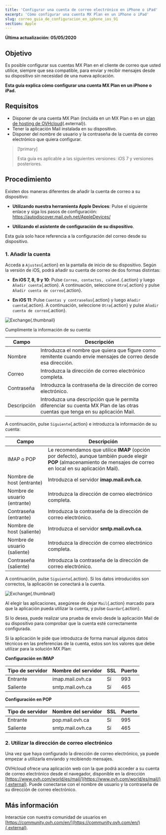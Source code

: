 ```yaml
---
title: 'Configurar una cuenta de correo electrónico en iPhone o iPad'
excerpt: 'Cómo configurar una cuenta MX Plan en un iPhone o iPad'
slug: correo_guia_de_configuracion_en_iphone_ios_91
section: Apple
---
```


**Última actualización: 05/05/2020**

## Objetivo

Es posible configurar sus cuentas MX Plan en el cliente de correo que usted utilice, siempre que sea compatible, para enviar y recibir mensajes desde su dispositivo sin necesidad de una nueva aplicación.

**Esta guía explica cómo configurar una cuenta MX Plan en un iPhone o iPad.**

## Requisitos

- Disponer de una cuenta MX Plan (incluida en un MX Plan o en un [plan de hosting de OVHcloud](https://www.ovh.com/world/es/hosting/){.external}).
- Tener la aplicación Mail instalada en su dispositivo.
- Disponer del nombre de usuario y la contraseña de la cuenta de correo electrónico que quiera configurar.

> [!primary]
>
> Esta guía es aplicable a las siguientes versiones: iOS 7 y versiones posteriores.
>

## Procedimiento

Existen dos maneras diferentes de añadir la cuenta de correo a su dispositivo:

- **Utilizando nuestra herramienta Apple Devices**: Pulse el siguiente enlace y siga los pasos de configuración: <https://autodiscover.mail.ovh.net/AppleDevices/>

- **Utilizando el asistente de configuración de su dispositivo**.

Esta guía solo hace referencia a la configuración del correo desde su dispositivo.

### 1. Añadir la cuenta

Acceda a `Ajustes`{.action} en la pantalla de inicio de su dispositivo. Según la versión de iOS, podrá añadir su cuenta de correo de dos formas distintas:

- **En iOS 7, 8, 9 y 10**: Pulse `Correo, contactos, calend.`{.action} y luego `Añadir cuenta`{.action}. A continuación, seleccione `Otra`{.action} y pulse `Añadir cuenta de correo`{.action}.

- **En iOS 11**: Pulse `Cuentas y contraseñas`{.action} y luego `Añadir cuenta`{.action}. A continuación, seleccione `Otra`{.action} y pulse `Añadir cuenta de correo`{.action}.

![Exchange](images/configuration-mail-ios-step1.png){.thumbnail}

Cumplimente la información de su cuenta:

|Campo|Descripción|
|---|---|
|Nombre|Introduzca el nombre que quiera que figure como remitente cuando envíe mensajes de correo desde esa dirección.|
|Correo|Introduzca la dirección de correo electrónico completa.|
|Contraseña|Introduzca la contraseña de la dirección de correo electrónico.|
|Descripción|Introduzca una descripción que le permita diferenciar su cuenta MX Plan de las otras cuentas que tenga en su aplicación Mail.|

A continuación, pulse `Siguiente`{.action} e introduzca la información de su cuenta:

|Campo|Descripción| 
|---|---| 
|IMAP o POP|Le recomendamos que utilice **IMAP** (opción por defecto), aunque también puede elegir **POP** (almacenamiento de mensajes de correo en local en su aplicación Mail).|
|Nombre de host (entrante)|Introduzca el servidor **imap.mail.ovh.ca**.|
|Nombre de usuario (entrante)|Introduzca la dirección de correo electrónico completa.|
|Contraseña (entrante)|Introduzca la contraseña de la dirección de correo electrónico.|  
|Nombre de host (saliente)|Introduzca el servidor **smtp.mail.ovh.ca**.|
|Nombre de usuario (saliente)|Introduzca la dirección de correo electrónico completa.|
|Contraseña (saliente)|Introduzca la contraseña de la dirección de correo electrónico.| 

A continuación, pulse `Siguiente`{.action}. Si los datos introducidos son correctos, la aplicación se conectará a la cuenta.

![Exchange](images/configuration-mail-ios-step2.png){.thumbnail}

Al elegir las aplicaciones, asegúrese de dejar `Mail`{.action} marcado para que la aplicación pueda utilizar la cuenta, y pulse `Guardar`{.action}.

Si lo desea, puede realizar una prueba de envío desde la aplicación Mail de su dispositivo para comprobar que la cuenta esté correctamente configurada.

Si la aplicación le pide que introduzca de forma manual algunos datos técnicos en las preferencias de la cuenta, estos son los valores que debe utilizar para la solución MX Plan:

**Configuración en IMAP**

|Tipo de servidor|Nombre del servidor|SSL|Puerto|
|---|---|---|---|
|Entrante|imap.mail.ovh.ca|Sí|993|
|Saliente|smtp.mail.ovh.ca|Sí|465|


**Configuración en POP**

|Tipo de servidor|Nombre del servidor|SSL|Puerto|
|---|---|---|---|
|Entrante|pop.mail.ovh.ca|Sí|995|
|Saliente|smtp.mail.ovh.ca|Sí|465|

### 2. Utilizar la dirección de correo electrónico

Una vez que haya configurado la dirección de correo electrónico, ya puede empezar a utilizarla enviando y recibiendo mensajes.

OVHcloud ofrece una aplicación web con la que podrá acceder a su cuenta de correo electrónico desde el navegador, disponible en la dirección [https://www.ovh.com/world/es/mail/](https://www.ovh.com/world/es/mail/){.external}. Puede conectarse con el nombre de usuario y la contraseña de su dirección de correo electrónico.

## Más información

Interactúe con nuestra comunidad de usuarios en [https://community.ovh.com/en/](https://community.ovh.com/en/){.external}.

